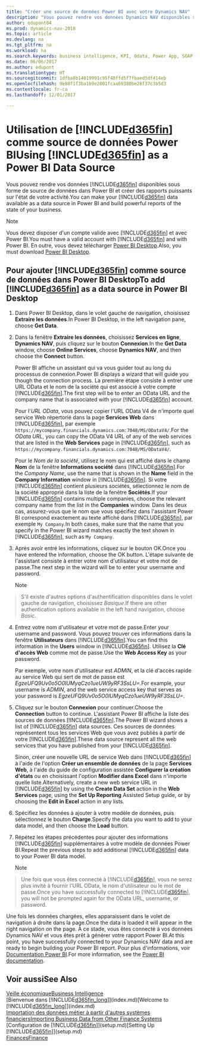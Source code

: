 ```yaml
---
title: "Créer une source de données Power BI avec votre Dynamics NAV"
description: "Vous pouvez rendre vos données Dynamics NAV disponibles sous forme de source de données dans Power BI et créer des rapports puissants sur l'état de votre activité."
author: edupont04
ms.prod: dynamics-nav-2018
ms.topic: article
ms.devlang: na
ms.tgt_pltfrm: na
ms.workload: na
ms.search.keywords: business intelligence, KPI, Odata, Power App, SOAP, analysis
ms.date: 06/06/2017
ms.author: edupont
ms.translationtype: HT
ms.sourcegitcommit: 1dfba8b14019991c95f40ffd5f7fbaed5df414eb
ms.openlocfilehash: 9e88f1f3ba1b9e2801fcaa69380be28f37c3b5d3
ms.contentlocale: fr-ca
ms.lasthandoff: 12/01/2017

---
```

# <a name="using-included365finincludesd365finmdmd-as-a-power-bi-data-source"></a><span data-ttu-id="f8af8-103">Utilisation de [!INCLUDE[d365fin](includes/d365fin_md.md)] comme source de données Power BI</span><span class="sxs-lookup"><span data-stu-id="f8af8-103">Using [!INCLUDE[d365fin](includes/d365fin_md.md)] as a Power BI Data Source</span></span>
<span data-ttu-id="f8af8-104">Vous pouvez rendre vos données [!INCLUDE[d365fin](includes/d365fin_md.md)] disponibles sous forme de source de données dans Power BI et créer des rapports puissants sur l'état de votre activité.</span><span class="sxs-lookup"><span data-stu-id="f8af8-104">You can make your [!INCLUDE[d365fin](includes/d365fin_md.md)] data available as a data source in Power BI and build powerful reports of the state of your business.</span></span>  

> [!NOTE]  
>   <span data-ttu-id="f8af8-105">Vous devez disposer d'un compte valide avec [!INCLUDE[d365fin](includes/d365fin_md.md)] et avec Power BI.</span><span class="sxs-lookup"><span data-stu-id="f8af8-105">You must have a valid account with [!INCLUDE[d365fin](includes/d365fin_md.md)] and with Power BI.</span></span> <span data-ttu-id="f8af8-106">En outre, vous devez télécharger [Power BI Desktop](https://powerbi.microsoft.com/en-us/desktop/).</span><span class="sxs-lookup"><span data-stu-id="f8af8-106">Also, you must download [Power BI Desktop](https://powerbi.microsoft.com/en-us/desktop/).</span></span>  

## <a name="to-add-included365finincludesd365finmdmd-as-a-data-source-in-power-bi-desktop"></a><span data-ttu-id="f8af8-107">Pour ajouter [!INCLUDE[d365fin](includes/d365fin_md.md)] comme source de données dans Power BI Desktop</span><span class="sxs-lookup"><span data-stu-id="f8af8-107">To add [!INCLUDE[d365fin](includes/d365fin_md.md)] as a data source in Power BI Desktop</span></span>
1. <span data-ttu-id="f8af8-108">Dans Power BI Desktop, dans le volet gauche de navigation, choisissez **Extraire les données**.</span><span class="sxs-lookup"><span data-stu-id="f8af8-108">In Power BI Desktop, in the left navigation pane, choose **Get Data**.</span></span>
2. <span data-ttu-id="f8af8-109">Dans la fenêtre **Extraire les données**, choisissez **Services en ligne**, **Dynamics NAV**, puis cliquez sur le bouton **Connexion**.</span><span class="sxs-lookup"><span data-stu-id="f8af8-109">In the **Get Data** window, choose **Online Services**, choose **Dynamics NAV**, and then choose the **Connect** button.</span></span>

   <span data-ttu-id="f8af8-110">Power BI affiche un assistant qui va vous guider tout au long du processus de connexion.</span><span class="sxs-lookup"><span data-stu-id="f8af8-110">Power BI displays a wizard that will guide you though the connection process.</span></span> <span data-ttu-id="f8af8-111">La première étape consiste à entrer une URL OData et le nom de la société qui est associé à votre compte [!INCLUDE[d365fin](includes/d365fin_md.md)].</span><span class="sxs-lookup"><span data-stu-id="f8af8-111">The first step will be to enter an OData URL and the company name that is associated with your [!INCLUDE[d365fin](includes/d365fin_md.md)] account.</span></span>  

   <span data-ttu-id="f8af8-112">Pour l'*URL OData*, vous pouvez copier l'URL OData V4 de n'importe quel service Web répertorié dans la page **Services Web** dans [!INCLUDE[d365fin](includes/d365fin_md.md)], par exemple `https://mycompany.financials.dynamics.com:7048/MS/ODataV4/`.</span><span class="sxs-lookup"><span data-stu-id="f8af8-112">For the *OData URL*, you can copy the OData V4 URL of any of the web services that are listed in the **Web Services** page in [!INCLUDE[d365fin](includes/d365fin_md.md)], such as `https://mycompany.financials.dynamics.com:7048/MS/ODataV4/`.</span></span>  

   <span data-ttu-id="f8af8-113">Pour le *Nom de la société*, utilisez le nom qui est affiché dans le champ **Nom** de la fenêtre **Informations société** dans [!INCLUDE[d365fin](includes/d365fin_md.md)].</span><span class="sxs-lookup"><span data-stu-id="f8af8-113">For the *Company Name*, use the name that is shown in the **Name** field in the **Company Information** window in [!INCLUDE[d365fin](includes/d365fin_md.md)].</span></span> <span data-ttu-id="f8af8-114">Si votre [!INCLUDE[d365fin](includes/d365fin_md.md)] contient plusieurs sociétés, sélectionnez le nom de la société approprié dans la liste de la fenêtre **Sociétés**.</span><span class="sxs-lookup"><span data-stu-id="f8af8-114">If your [!INCLUDE[d365fin](includes/d365fin_md.md)] contains multiple companies, choose the relevant company name from the list in the **Companies** window.</span></span> <span data-ttu-id="f8af8-115">Dans les deux cas, assurez-vous que le nom que vous spécifiez dans l'assistant Power BI correspond exactement au texte affiché dans [!INCLUDE[d365fin](includes/d365fin_md.md)], par exemple `My Company`.</span><span class="sxs-lookup"><span data-stu-id="f8af8-115">In both cases, make sure that the name that you specify in the Power BI wizard matches exactly the text shown in [!INCLUDE[d365fin](includes/d365fin_md.md)], such as `My Company`.</span></span>
3. <span data-ttu-id="f8af8-116">Après avoir entré les informations, cliquez sur le bouton OK.</span><span class="sxs-lookup"><span data-stu-id="f8af8-116">Once you have entered the information, choose the OK button.</span></span> <span data-ttu-id="f8af8-117">L'étape suivante de l'assistant consiste à entrer votre nom d'utilisateur et votre mot de passe.</span><span class="sxs-lookup"><span data-stu-id="f8af8-117">The next step in the wizard will be to enter your username and password.</span></span>

   > [!NOTE]  
>    <span data-ttu-id="f8af8-118">S'il existe d'autres options d'authentification disponibles dans le volet gauche de navigation, choisissez *Basique*.</span><span class="sxs-lookup"><span data-stu-id="f8af8-118">If there are other authentication options available in the left hand navigation, choose *Basic*.</span></span>
4. <span data-ttu-id="f8af8-119">Entrez votre nom d'utilisateur et votre mot de passe.</span><span class="sxs-lookup"><span data-stu-id="f8af8-119">Enter your username and password.</span></span> <span data-ttu-id="f8af8-120">Vous pouvez trouver ces informations dans la fenêtre **Utilisateurs** dans [!INCLUDE[d365fin](includes/d365fin_md.md)].</span><span class="sxs-lookup"><span data-stu-id="f8af8-120">You can find this information in the **Users** window in [!INCLUDE[d365fin](includes/d365fin_md.md)].</span></span> <span data-ttu-id="f8af8-121">Utilisez la **Clé d'accès Web** comme mot de passe.</span><span class="sxs-lookup"><span data-stu-id="f8af8-121">Use the **Web Access Key** as your password.</span></span>

   <span data-ttu-id="f8af8-122">Par exemple, votre nom d'utilisateur est *ADMIN*, et la clé d'accès rapide au service Web qui sert de mot de passe est *EgzeUFQ9Uv0o5O0lUMyqCzo1ueUW9yRF3SsLU=*.</span><span class="sxs-lookup"><span data-stu-id="f8af8-122">For example, your username is *ADMIN*, and the web service access key that serves as your password is *EgzeUFQ9Uv0o5O0lUMyqCzo1ueUW9yRF3SsLU=*.</span></span>
5. <span data-ttu-id="f8af8-123">Cliquez sur le bouton **Connexion** pour continuer.</span><span class="sxs-lookup"><span data-stu-id="f8af8-123">Choose the **Connection** button to continue.</span></span> <span data-ttu-id="f8af8-124">L'assistant Power BI affiche la liste des sources de données [!INCLUDE[d365fin](includes/d365fin_md.md)].</span><span class="sxs-lookup"><span data-stu-id="f8af8-124">The Power BI wizard shows a list of [!INCLUDE[d365fin](includes/d365fin_md.md)] data sources.</span></span> <span data-ttu-id="f8af8-125">Ces sources de données représentent tous les services Web que vous avez publiés à partir de votre [!INCLUDE[d365fin](includes/d365fin_md.md)].</span><span class="sxs-lookup"><span data-stu-id="f8af8-125">These data source represent all the web services that you have published from your [!INCLUDE[d365fin](includes/d365fin_md.md)].</span></span>

   <span data-ttu-id="f8af8-126">Sinon, créer une nouvelle URL de service Web dans [!INCLUDE[d365fin](includes/d365fin_md.md)] à l'aide de l'option **Créer un ensemble de données** de la page **Services Web**, à l'aide du guide de configuration assistée **Configurer la création d'états** ou en choisissant l'option **Modifier dans Excel** dans n'importe quelle liste.</span><span class="sxs-lookup"><span data-stu-id="f8af8-126">Alternatively, create a new web service URL in [!INCLUDE[d365fin](includes/d365fin_md.md)] by using the **Create Data Set** action in the **Web Services** page, using the **Set Up Reporting** Assisted Setup guide, or by choosing the **Edit in Excel** action in any lists.</span></span>

6. <span data-ttu-id="f8af8-127">Spécifiez les données à ajouter à votre modèle de données, puis sélectionnez le bouton **Charge**.</span><span class="sxs-lookup"><span data-stu-id="f8af8-127">Specify the data you want to add to your data model, and then choose the **Load** button.</span></span>
7. <span data-ttu-id="f8af8-128">Répétez les étapes précédentes pour ajouter des informations [!INCLUDE[d365fin](includes/d365fin_md.md)] supplémentaires à votre modèle de données Power BI.</span><span class="sxs-lookup"><span data-stu-id="f8af8-128">Repeat the previous steps to add additional [!INCLUDE[d365fin](includes/d365fin_md.md)] data to your Power BI data model.</span></span>

   > [!NOTE]  
>    <span data-ttu-id="f8af8-129">Une fois que vous êtes connecté à [!INCLUDE[d365fin](includes/d365fin_md.md)], vous ne serez plus invité à fournir l'URL OData, le nom d'utilisateur ou le mot de passe.</span><span class="sxs-lookup"><span data-stu-id="f8af8-129">Once you have successfully connected to [!INCLUDE[d365fin](includes/d365fin_md.md)], you will not be prompted again for the OData URL, username, or password.</span></span>

<span data-ttu-id="f8af8-130">Une fois les données chargées, elles apparaissent dans le volet de navigation à droite dans la page.</span><span class="sxs-lookup"><span data-stu-id="f8af8-130">Once the data is loaded it will appear in the right navigation on the page.</span></span> <span data-ttu-id="f8af8-131">À ce stade, vous êtes connecté à vos données Dynamics NAV et vous êtes prêt à générer votre rapport Power BI.</span><span class="sxs-lookup"><span data-stu-id="f8af8-131">At this point, you have successfully connected to your Dynamics NAV data and are ready to begin building your Power BI report.</span></span> <span data-ttu-id="f8af8-132">Pour plus d'informations, voir [Documentation Power BI](https://powerbi.microsoft.com/documentation/powerbi-landing-page/).</span><span class="sxs-lookup"><span data-stu-id="f8af8-132">For more information, see the [Power BI documentation](https://powerbi.microsoft.com/documentation/powerbi-landing-page/).</span></span>

## <a name="see-also"></a><span data-ttu-id="f8af8-133">Voir aussi</span><span class="sxs-lookup"><span data-stu-id="f8af8-133">See Also</span></span>
[<span data-ttu-id="f8af8-134">Veille économique</span><span class="sxs-lookup"><span data-stu-id="f8af8-134">Business Intelligence</span></span>](bi.md)  
<span data-ttu-id="f8af8-135">[Bienvenue dans [!INCLUDE[d365fin_long](includes/d365fin_long_md.md)]](index.md)</span><span class="sxs-lookup"><span data-stu-id="f8af8-135">[Welcome to [!INCLUDE[d365fin_long](includes/d365fin_long_md.md)]](index.md)</span></span>  
[<span data-ttu-id="f8af8-136">Importation des données métier à partir d'autres systèmes financiers</span><span class="sxs-lookup"><span data-stu-id="f8af8-136">Importing Business Data from Other Finance Systems</span></span>](upload-data.md)  
<span data-ttu-id="f8af8-137">[Configuration de [!INCLUDE[d365fin](includes/d365fin_md.md)]](setup.md)</span><span class="sxs-lookup"><span data-stu-id="f8af8-137">[Setting Up [!INCLUDE[d365fin](includes/d365fin_md.md)]](setup.md)</span></span>  
[<span data-ttu-id="f8af8-138">Finances</span><span class="sxs-lookup"><span data-stu-id="f8af8-138">Finance</span></span>](finance.md)  

